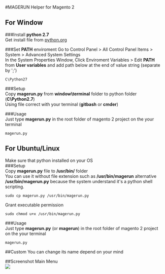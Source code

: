 #MAGERUN
Helper for Magento 2
## For Window
###Install **python 2.7** <br>
Get install file from [python.org](https://www.python.org/download/releases/2.7/)

###Set **PATH** enviroment
Go to Control Panel > All Control Panel Items > System > Advanced System Settings <br>
In the System Properties Window, Click Enviroment Variables > Edit **PATH** from **User variables** and add path below at the end of value string (separate by ';')
```
C\Python27
```
###Setup <br>
Copy **magerun.py** from **window\terminal** folder to python folder (**C\Python2.7**) <br>
Using file correct with your terminal (**gitbash** or **cmder**) <br>

###Usage <br>
Just type **magerun.py** in the root folder of magento 2 project on the your terminal
```
magerun.py
``` 
## For Ubuntu/Linux
Make sure that python installed on your OS <br>
###Setup <br> 
Copy **magerun.py** file to **/usr/bin/** folder <br>
You can use it without file extension such as **/usr/bin/magerun** alternative **/usr/bin/magerun.py** because the system understand it's a python shell scripting.
```
sudo cp magerun.py /usr/bin/magerun.py
```
Grant executable permission
```
sudo chmod u+x /usr/bin/magerun.py
```

###Usage <br>
Just type **magerun.py** (or **magerun**) in the root folder of magento 2 project on the your terminal
```
magerun.py
```

##Custom
You can change its name depend on your mind 

##Screenshot
Main Menu <br>
![](screenshot/magerun.pngraw=true)